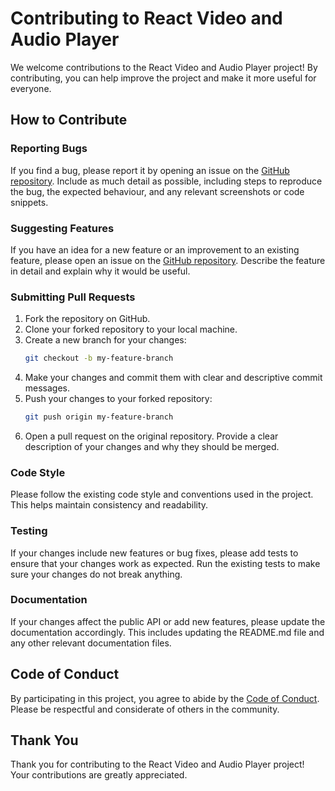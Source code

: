 
# Contributing to React Video and Audio Player

We welcome contributions to the React Video and Audio Player project! By contributing, you can help improve the project and make it more useful for everyone.

## How to Contribute

### Reporting Bugs

If you find a bug, please report it by opening an issue on the [GitHub repository](https://github.com/Walidadebayo/react-video-audio-player/issues). Include as much detail as possible, including steps to reproduce the bug, the expected behaviour, and any relevant screenshots or code snippets.

### Suggesting Features

If you have an idea for a new feature or an improvement to an existing feature, please open an issue on the [GitHub repository](https://github.com/Walidadebayo/react-video-audio-player/issues). Describe the feature in detail and explain why it would be useful.

### Submitting Pull Requests

1. Fork the repository on GitHub.
2. Clone your forked repository to your local machine.
3. Create a new branch for your changes:
   ```bash
   git checkout -b my-feature-branch
   ```
4. Make your changes and commit them with clear and descriptive commit messages.
5. Push your changes to your forked repository:
   ```bash
   git push origin my-feature-branch
   ```
6. Open a pull request on the original repository. Provide a clear description of your changes and why they should be merged.

### Code Style

Please follow the existing code style and conventions used in the project. This helps maintain consistency and readability.

### Testing

If your changes include new features or bug fixes, please add tests to ensure that your changes work as expected. Run the existing tests to make sure your changes do not break anything.

### Documentation

If your changes affect the public API or add new features, please update the documentation accordingly. This includes updating the README.md file and any other relevant documentation files.

## Code of Conduct

By participating in this project, you agree to abide by the [Code of Conduct](CODE_OF_CONDUCT.md). Please be respectful and considerate of others in the community.

## Thank You

Thank you for contributing to the React Video and Audio Player project! Your contributions are greatly appreciated.

